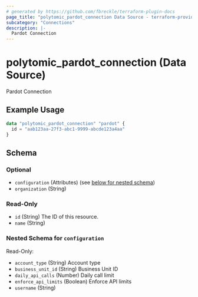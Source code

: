```yaml
---
# generated by https://github.com/fbreckle/terraform-plugin-docs
page_title: "polytomic_pardot_connection Data Source - terraform-provider-polytomic"
subcategory: "Connections"
description: |-
  Pardot Connection
---
```


# polytomic_pardot_connection (Data Source)

Pardot Connection

## Example Usage

```terraform
data "polytomic_pardot_connection" "pardot" {
  id = "aab123aa-27f3-abc1-9999-abcde123a4aa"
}
```

<!-- schema generated by tfplugindocs -->
## Schema

### Optional

- `configuration` (Attributes) (see [below for nested schema](#nestedatt--configuration))
- `organization` (String)

### Read-Only

- `id` (String) The ID of this resource.
- `name` (String)

<a id="nestedatt--configuration"></a>
### Nested Schema for `configuration`

Read-Only:

- `account_type` (String) Account type
- `business_unit_id` (String) Business Unit ID
- `daily_api_calls` (Number) Daily call limit
- `enforce_api_limits` (Boolean) Enforce API limits
- `username` (String)


